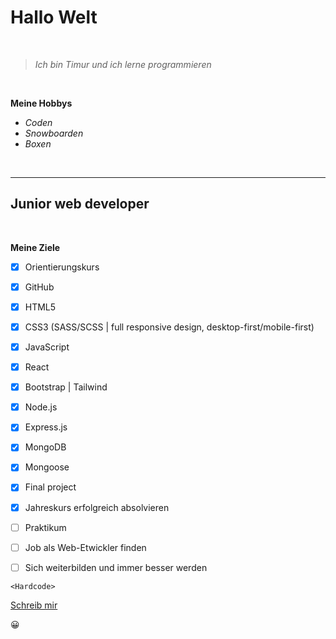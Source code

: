 # **Hallo Welt** 

<br>

> *Ich bin Timur und ich lerne programmieren*

<br>



**Meine Hobbys**

- *Coden*
- *Snowboarden*
- *Boxen*

<br>

---

##  **Junior web developer**

<br>

**Meine Ziele**

- [X] Orientierungskurs
- [X] GitHub
- [X] HTML5
- [X] CSS3 (SASS/SCSS | full responsive design, desktop-first/mobile-first)
- [X] JavaScript 
- [X] React
- [X] Bootstrap | Tailwind
- [X] Node.js
- [X] Express.js
- [X] MongoDB
- [X] Mongoose
- [X] Final project
- [X] Jahreskurs erfolgreich absolvieren
- [ ] Praktikum
- [ ] Job als Web-Etwickler finden
- [ ] Sich weiterbilden und immer besser werden


``` 
<Hardcode>

```


[Schreib mir](mailto:timur.koumbaev@gmail.com)

:grinning:
